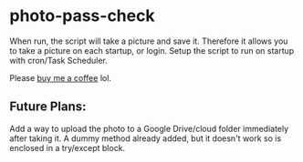 # photo-pass-check

When run, the script will take a picture and save it. 
Therefore it allows you to take a picture on each startup, or login.
Setup the script to run on startup with cron/Task Scheduler.

Please [buy me a coffee](https://www.buymeacoffee.com/pt420) lol. 


## Future Plans:

Add a way to upload the photo to a Google Drive/cloud folder immediately after taking it.
A dummy method already added, but it doesn't work so is enclosed in a try/except block.




